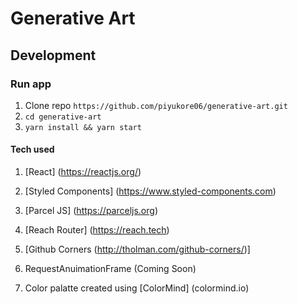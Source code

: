 # Generative Art
## Development

### Run app

1. Clone repo `https://github.com/piyukore06/generative-art.git`
1. ```cd generative-art```
1. ```yarn install && yarn start  ```

#### Tech used
1. [React] (https://reactjs.org/)
1. [Styled Components] (https://www.styled-components.com)
1. [Parcel JS] (https://parceljs.org)
1. [Reach Router] (https://reach.tech)
1. [Github Corners (http://tholman.com/github-corners/)] 
1. RequestAnuimationFrame (Coming Soon)

1. Color palatte created using [ColorMind] (colormind.io)


